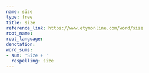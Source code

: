 ```yaml
---
name: size
type: free
title: size
reference_link: https://www.etymonline.com/word/size
root_name: 
root_language: 
denotation: 
word_sums:
- sum: 'Size + '
  respelling: size
---
```

